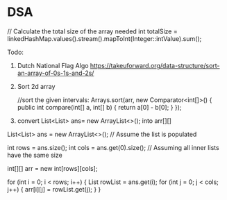 # DSA

 // Calculate the total size of the array needed
        int totalSize = linkedHashMap.values().stream().mapToInt(Integer::intValue).sum();

Todo:
1. Dutch National Flag Algo
https://takeuforward.org/data-structure/sort-an-array-of-0s-1s-and-2s/

2. Sort 2d array

   //sort the given intervals:
        Arrays.sort(arr, new Comparator<int[]>() {
            public int compare(int[] a, int[] b) {
                return a[0] - b[0];
            }
        });

3. convert List<List<Integer>> ans= new ArrayList<>(); into arr[][]

List<List<Integer>> ans = new ArrayList<>();
// Assume the list is populated

int rows = ans.size();
int cols = ans.get(0).size(); // Assuming all inner lists have the same size

int[][] arr = new int[rows][cols];

for (int i = 0; i < rows; i++) {
    List<Integer> rowList = ans.get(i);
    for (int j = 0; j < cols; j++) {
        arr[i][j] = rowList.get(j);
    }
}        